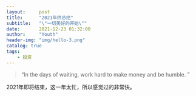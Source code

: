 ```yaml
---
layout:     post
title:      "2021年终总结"
subtitle:   "\"一切美好的开始\""
date:       2021-12-23 01:32:00
author:     "Youth"
header-img: "img/hello-3.png"
catalog: true
tags:
    - 投资
---
```


> “In the days of waiting, work hard to make money and be humble. ”

2021年即将结束，这一年太忙，所以感觉过的非常快。